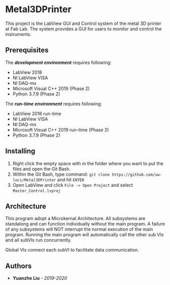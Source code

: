 # Metal3DPrinter
This project is the LabView GUI and Control system of the metal 3D printer at Fab Lab. The system provides a GUI for users to monitor and control the instruments.  

## Prerequisites

The ***development environment*** requires following:

- LabView 2018 
- NI LabView VISA 
- NI DAQ-mx 
- Microsoft Visual C++ 2019 (Phase 2) 
- Python 3.7.9 (Phase 2) 

The ***run-time environment*** requires following: 

- LabView 2018 run-time 
- NI LabView VISA 
- NI DAQ-mx 
- Microsoft Visual C++ 2019 run-time (Phase 2) 
- Python 3.7.9 (Phase 2) 

## Installing

1. Right click the empty space with in the folder where you want to put the files and open the Git Bash.
2. Within the Git Bash, type command: `git clone https://github.com/uw-loci/Metal3DPrinter` and hit `ENTER`
3. Open LabView and click `File -> Open Project` and select `Master_Control.lvproj`

## Architecture

This program adopt a Microkernal Architecture. All subsystems are standalong and can function individually without the main program. A failure of any subsystems will NOT interrupt the normal execution of the main program. Running the main program will automatically call the other sub VIs and all subVIs run concurrently. 

Global VIs connect each subVI to facilitate data communication. 

## Authors

- **Yuanzhe Liu** - *2019-2020*
